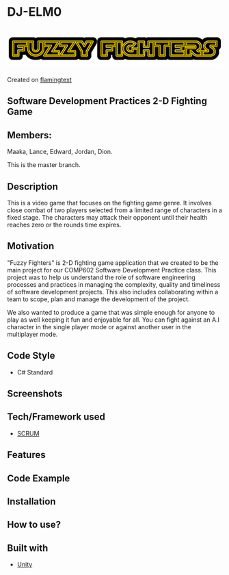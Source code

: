# DJ-ELM0

# ![DJ-ELM0](media/logo.png)
Created on [flamingtext](https://flamingtext.com)

## Software Development Practices 2-D Fighting Game

## Members: 
Maaka, Lance, Edward, Jordan, Dion.   

This is the master branch.

## Description

This is a video game that focuses on the fighting game genre. It involves close combat of two players selected from a limited range of characters in a fixed stage. The characters may attack their opponent until their health reaches zero or the rounds time expires.

## Motivation

"Fuzzy Fighters" is 2-D fighting game application that we created to be the main project for our COMP602 Software Development Practice class. 
This project was to help us understand the role of software engineering processes and practices in managing the complexity, quality and timeliness of software development projects.
This also includes collaborating within a team to scope, plan and manage the development of the project.

We also wanted to produce a game that was simple enough for anyone to play as well keeping it fun and enjoyable for all. You can fight against an A.I character in the single player mode or against another user in the multiplayer mode.

## Code Style

 - C# Standard

## Screenshots


## Tech/Framework used

- [SCRUM](https://www.scrum.org/resources/what-is-scrum#:~:text=Scrum%20is%20a%20framework%20within,team%20collaboration%20on%20complex%20products.)

## Features


## Code Example


## Installation


## How to use?


## Built with

- [Unity](https://unity.com/)
